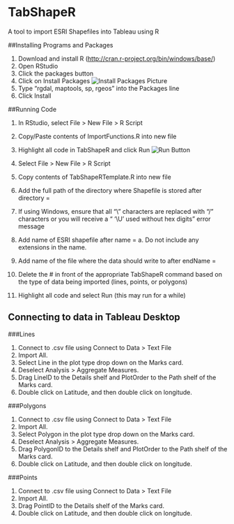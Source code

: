 TabShapeR
=========

A tool to import ESRI Shapefiles into Tableau using R

##Installing Programs and Packages

1. Download and install R (http://cran.r-project.org/bin/windows/base/)
2. Open RStudio
3. Click the packages button
4. Click on Install Packages
![Install Packages Picture](https://cloud.githubusercontent.com/assets/8462624/3945251/7f9f1476-2636-11e4-8823-915eeb7e202a.png)
6.	Type “rgdal, maptools, sp, rgeos” into the Packages line
7.	Click Install

##Running Code

1.	In RStudio, select File > New File > R Script
2.	Copy/Paste contents of ImportFunctions.R into new file
3.	Highlight all code in TabShapeR and click Run
![Run Button](https://cloud.githubusercontent.com/assets/8462624/3945252/7fa04e22-2636-11e4-9cec-b3f26d6713e3.png)
4.	Select File > New File > R Script
5.	Copy contents of TabShapeRTemplate.R into new file
6.	Add the full path of the directory where Shapefile is stored after directory =
  1.	If using Windows, ensure that all “\” characters are replaced with “/” characters or you will receive a “ ‘\U’ used without hex digits” error message

7.	Add name of ESRI shapefile after name =
a.	Do not include any extensions in the name.
8.	Add name of the file where the data should write to after endName =
9.	Delete the # in front of the appropriate TabShapeR command based on the type of data being imported (lines, points, or polygons) 
10.	Highlight all code and select Run (this may run for a while)

## Connecting to data in Tableau Desktop
###Lines
1.	Connect to .csv file using Connect to Data > Text File
2.	Import All.
3.	Select Line in the plot type drop down on the Marks card.
4.	Deselect Analysis > Aggregate Measures.
5.	Drag LineID to the Details shelf and PlotOrder to the Path shelf of the Marks card.
6.	Double click on Latitude, and then double click on longitude.

###Polygons
1.	Connect to .csv file using Connect to Data > Text File
2.	Import All.
3.	Select Polygon in the plot type drop down on the Marks card.
4.	Deselect Analysis > Aggregate Measures.
5.	Drag PolygonID to the Details shelf and PlotOrder to the Path shelf of the Marks card.
6.	Double click on Latitude, and then double click on longitude.

###Points
1.	Connect to .csv file using Connect to Data > Text File
2.	Import All.
3.	Drag PointID to the Details shelf of the Marks card.
4.	Double click on Latitude, and then double click on longitude.
